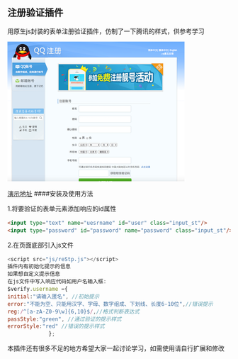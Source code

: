 ## 注册验证插件

用原生js封装的表单注册验证插件，仿制了一下腾讯的样式，供参考学习

![demo](https://raw.githubusercontent.com/jf-wang/register/master/img/demo.png)

[演示地址](https://jf-wang.github.io/register/register.html)
####安装及使用方法

1.将要验证的表单元素添加响应的id属性
```html
<input type="text" name="uesrname" id="user" class="input_st"/>
<input type="password" id="password" name="password" class="input_st"/>
```
2.在页面底部引入js文件

```javascript
<script src="js/reStp.js"></script>
插件内有初始化提示的信息
如果想自定义提示信息
在js文件中写入响应代码如用户名输入框:
$verify.username ={
initial:"请输入匿名", //初始提示
error:"不能为空、只能用汉字、字母、数字组成、下划线、长度6-10位",//错误提示
reg:/^[a-zA-Z0-9\w]{6,10}$/,//格式判断表达式
passStyle:"green", //通过验证的提示样式
errorStyle:"red" //错误的提示样式
             };
```
本插件还有很多不足的地方希望大家一起讨论学习，如需使用请自行扩展和修改


